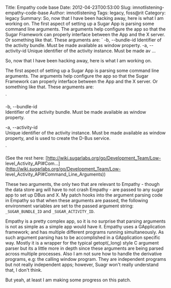 Title: Empathy code base
Date: 2012-04-23T00:53:00
Slug: imnotlistening-empathy-code-base
Author: imnotlistening
Tags: legacy, foss@rit
Category: legacy
Summary: So, now that I have been hacking away, here is what I am working on.  The first aspect of setting up a Sugar App is parsing some command line arguments. The arguments help configure the app so that the Sugar Framework can properly interface between the App and the X server. Or something like that. These arguments are:  `  -b, --bundle-id   Identifier of the activity bundle. Must be made available as window property.  -a, --activity-id   Unique identifier of the activity instance. Must be made av ... 

So, now that I have been hacking away, here is what I am working on.

The first aspect of setting up a Sugar App is parsing some command line
arguments. The arguments help configure the app so that the Sugar Framework
can properly interface between the App and the X server. Or something like
that. These arguments are:

`

-b, --bundle-id  
Identifier of the activity bundle. Must be made available as window property.

-a, --activity-id  
Unique identifier of the activity instance. Must be made available as window
property, and is used to create the D-Bus service.

`

(See the rest here: [http://wiki.sugarlabs.org/go/Development_Team/Low-
level_Activity_API#Com...](http://wiki.sugarlabs.org/go/Development_Team/Low-
level_Activity_API#Command_Line_Arguments))

These two arguments, the only two that are relevant to Empathy - though the
data store arg will have to not crash Empathy - are passed to any sugar app to
set up DBus and X. My patch hooks into the argument parsing code in Empathy so
that when these arguments are passed, the following environment variables are
set to the passed argument string: `_SUGAR_BUNDLE_ID` and
`_SUGAR_ACTIVITY_ID`.

Empathy is a pretty complex app, so it is no surprise that parsing arguments
is not as simple as a simple app would have it. Empathy uses a GApplication
framework; and has multiple different programs running simultaneously. As such
argument parsing has to be accomplished in a GApplication specific way. Mostly
it is a wrapper for the typical getopt(_long) style C argument parser but its
a little more in depth since these arguments are being parsed across multiple
processes. Also I am not sure how to handle the derivative programs, e.g: the
calling window program. They are independent programs but not really
independent apps; however, Suagr won't really understand that, I don't think.

But yeah, at least I am making some progress on this patch.

